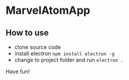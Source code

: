 # MarvelAtomApp

## How to use

- clone source code
- install electron `npm install electron -g`
- change to project folder and run `electron .` 

Have fun!
